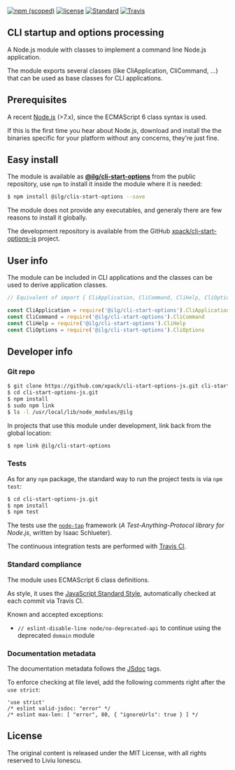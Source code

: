 [![npm (scoped)](https://img.shields.io/npm/v/@ilg/cli-start-options.svg)](https://www.npmjs.com/package/@ilg/cli-start-options) 
[![license](https://img.shields.io/github/license/xpack/cli-start-options-js.svg)](https://github.com/xpack/cli-start-options-js/blob/xpack/LICENSE) 
[![Standard](https://img.shields.io/badge/code_style-standard-brightgreen.svg)](https://standardjs.com/)
[![Travis](https://img.shields.io/travis/xpack/cli-start-options-js.svg?label=linux)](https://travis-ci.org/xpack/cli-start-options-js)

## CLI startup and options processing

A Node.js module with classes to implement a command line Node.js application.

The module exports several classes (like CliApplication, CliCommand, ...) that can be used as base classes for CLI applications.

## Prerequisites

A recent [Node.js](https://nodejs.org) (>7.x), since the ECMAScript 6 class syntax is used.

If this is the first time you hear about Node.js, download and install the the binaries specific for your platform without any concerns, they're just fine. 

## Easy install

The module is available as [**@ilg/cli-start-options**](https://www.npmjs.com/package/@ilg/cli-start-options) from the public repository, use `npm` to install it inside the module where it is needed:

```bash
$ npm install @ilg/clis-start-options --save
```

The module does not provide any executables, and generaly there are few reasons to install it globally.

The development repository is available from the GitHub [xpack/cli-start-options-js](https://github.com/xpack/cli-start-options-js) project.

## User info

The module can be included in CLI applications and the classes can be used to derive application classes.

```javascript
// Equivalent of import { CliApplication, CliCommand, CliHelp, CliOptions } from 'cli-start-options'

const CliApplication = require('@ilg/cli-start-options').CliApplication
const CliCommand = require('@ilg/cli-start-options').CliCommand
const CliHelp = require('@ilg/cli-start-options').CliHelp
const CliOptions = require('@ilg/cli-start-options').CliOptions
```

## Developer info

### Git repo

```bash
$ git clone https://github.com/xpack/cli-start-options-js.git cli-start-options-js.git
$ cd cli-start-options-js.git
$ npm install
$ sudo npm link 
$ ls -l /usr/local/lib/node_modules/@ilg
```

In projects that use this module under development, link back from the global location:

```bash
$ npm link @ilg/cli-start-options
```

### Tests

As for any `npm` package, the standard way to run the project tests is via `npm test`:

```bash
$ cd cli-start-options-js.git
$ npm install
$ npm test
```

The tests use the [`node-tap`](http://www.node-tap.org) framework (_A Test-Anything-Protocol library for Node.js_, written by Isaac Schlueter).

The continuous integration tests are performed with [Travis CI](https://travis-ci.org/xpack/cli-start-options-js).

### Standard compliance

The module uses ECMAScript 6 class definitions.

As style, it uses the [JavaScript Standard Style](https://standardjs.com/), automatically checked at each commit via Travis CI.

Known and accepted exceptions:

- `// eslint-disable-line node/no-deprecated-api` to continue using the deprecated `domain` module

### Documentation metadata

The documentation metadata follows the [JSdoc](http://usejsdoc.org) tags.

To enforce checking at file level, add the following comments right after the `use strict`:

```
'use strict'
/* eslint valid-jsdoc: "error" */
/* eslint max-len: [ "error", 80, { "ignoreUrls": true } ] */
```

## License

The original content is released under the MIT License, with
all rights reserved to Liviu Ionescu.
